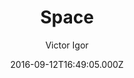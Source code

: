 ---
title: Space
github: https://github.com/victorvoid/space-jekyll-template/
demo: https://victorvoid.me/space-jekyll-template/
author: Victor Igor
ssg:
  - Jekyll
cms:
  - No Cms
date: 2016-09-12T16:49:05.000Z
description: >-
  A simple spacemacs template on jekyll.
  https://victorvoid.github.io/space-jekyll-template/
stale: true
---